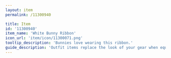 ```yaml
---
layout: item
permalink: /11300940

title: Item
id: '11300940'
item_name: 'White Bunny Ribbon'
icon_url: 'item/icon/11300071.png'
tooltip_description: 'Bunnies love wearing this ribbon.'
guide_description: 'Outfit items replace the look of your gear when equipped.'
---
```

